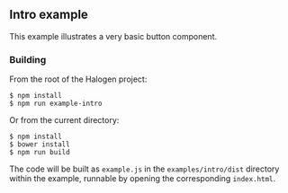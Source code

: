 ## Intro example

This example illustrates a very basic button component.

### Building

From the root of the Halogen project:

```
$ npm install
$ npm run example-intro
```

Or from the current directory:

```
$ npm install
$ bower install
$ npm run build
```

The code will be built as `example.js` in the `examples/intro/dist` directory within the example, runnable by opening the corresponding `index.html`.
